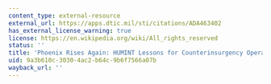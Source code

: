 ```yaml
---
content_type: external-resource
external_url: https://apps.dtic.mil/sti/citations/ADA463402
has_external_license_warning: true
license: https://en.wikipedia.org/wiki/All_rights_reserved
status: ''
title: 'Phoenix Rises Again: HUMINT Lessons for Counterinsurgency Operations (PDF)'
uid: 9a3b610c-3030-4ac2-b64c-9b6f7566a07b
wayback_url: ''
---
```

